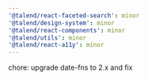 ```yaml
---
'@talend/react-faceted-search': minor
'@talend/design-system': minor
'@talend/react-components': minor
'@talend/utils': minor
'@talend/react-a11y': minor
---
```


chore: upgrade date-fns to 2.x and fix
